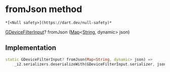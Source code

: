 


# fromJson method




    *[<Null safety>](https://dart.dev/null-safety)*




[GDeviceFilterInput](../../third_party_yonomi_graphql_schema___generated___schema.docs.schema.gql/GDeviceFilterInput-class.md)? fromJson
([Map](https://api.flutter.dev/flutter/dart-core/Map-class.html)&lt;[String](https://api.flutter.dev/flutter/dart-core/String-class.html), dynamic> json)








## Implementation

```dart
static GDeviceFilterInput? fromJson(Map<String, dynamic> json) =>
    _i2.serializers.deserializeWith(GDeviceFilterInput.serializer, json);
```







